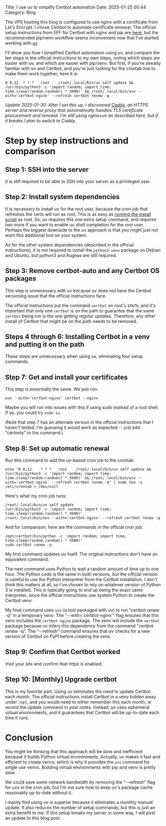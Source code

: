 Title: I use uv to simplify Certbot automation
Date: 2025-01-25 00:44
Category: Blog

The VPS hosting this blog is configured to use nginx with a certificate from Let's Encrypt.
I chose Certbot to automate certificate renewal.
The official setup instructions from EFF for Certbot with nginx and pip are [here](https://certbot.eff.org/instructions?ws=nginx&os=pip), but the recommended pip/venv workflow seems inconvenient now that I've started working with [uv](https://docs.astral.sh/uv/).

I'll show you how I simplified Certbot automation using uv, and compare the ten steps in the official instructions to my own steps, noting which steps are easier with uv, and which are easier with pip/venv.
But first, if you're already familiar with uv and Certbot, and you're just looking for the crontab line to make them work together, here it is:

```
0 0,12	* * *	root	/root/.local/bin/uv self update && /usr/bin/python3 -c 'import random; import time; time.sleep(random.random() * 3600)' && /root/.local/bin/uvx --with='certbot-nginx' --refresh certbot renew -q
```

_Update 2025-01-30: After I set this up, I discovered [Caddy](https://caddyserver.com/), an HTTPS server and reverse proxy that automativally handles TLS certificate procurement and renewal.
I'm still using nginx+uv as described here, but if it breaks I plan to switch to Caddy._

# Step by step instructions and comparison

## Step 1: SSH into the server

It is still required to be able to SSH into your server as a privileged user.

## Step 2: Install system dependencies

It is necessary to install uv for the root user, because the cron job that refreshes the certs will run as root.
This is as easy as [running the install script](https://docs.astral.sh/uv/getting-started/installation/) as root.
So, uv requires this one extra setup command, and requires two more if you want to enable uv shell completion for the root user.
Perhaps the biggest downside to the uv approach is that you might just not want this additional tool on your system.

As for the other system dependencies (described in the official instructions), it is not required to install the `python3-venv` package on Debian and Ubuntu, but python3 and Augeas are still required.

## Step 3: Remove certbot-auto and any Certbot OS packages

This step is unnecessary with uv because uv does not have the Certbot versioning issue that the official instructions face.

The official instructions put the command `certbot` on root's `$PATH`, and it's important that only one `certbot` is on the path to guarantee that the same `certbot` being run is the one getting regular updates.
Therefore, any other install of Certbot that might be on the path needs to be removed.

## Steps 4 through 6: Installing Certbot in a venv and putting it on the path

These steps are unnecessary when using uv, eliminating four setup commands.

## Step 7: Get and install your certificates

This step is essentially the same. We just run:

```
uvx --with='certbot-nginx' certbot --nginx
```

Maybe you will run into issues with this if using sudo instead of a root shell.
If so, you could try `sudo su`.

(Note that step 7 has an alternate version in the official instructions that I haven't tested. I'm guessing it would work as expected -- just add "certonly" to the command.)

## Step 8: Set up automatic renewal

Run this command to add the uv-based cron job to the crontab:

```
echo "0 0,12	* * *	root	/root/.local/bin/uv self update && /usr/bin/python3 -c 'import random; import time; time.sleep(random.random() * 3600)' && /root/.local/bin/uvx --with='certbot-nginx' --refresh certbot renew -q" | sudo tee -a /etc/crontab > /dev/null
```

Here's what my cron job runs:

```
/root/.local/bin/uv self update
/usr/bin/python3 -c 'import random; import time; time.sleep(random.random() * 3600)'
/root/.local/bin/uvx --with='certbot-nginx' --refresh certbot renew -q
```

And for comparison, here are the commands in the official cron job:

```
/opt/certbot/bin/python -c 'import random; import time; time.sleep(random.random() * 3600)'
sudo certbot renew -q
```

My first command updates uv itself.
The original instructions don't have an equivalent command.

The next command uses Python to wait a random amount of time up to one hour.
The Python code is the same in both versions, but the official version is careful to use the Python interpreter from the Certbot installation.
I don't think this matters at all, so I've chosen to rely on whatever version of Python 3 is installed.
This is typically going to end up being the exact same interpreter, since the official instructions use system Python to create the Certbot venv.

My final command uses `uvx` (a tool packaged with uv) to run "certbot renew -q" in a temporary venv. The "--with='certbot-nginx'" flag ensures that this venv includes the `certbot-nginx` package. The venv will include the `certbot` package because uv infers this dependency from the command "certbot renew -q". The "--refresh" command ensures that uv checks for a new version of Certbot on PyPI before creating the venv. 

## Step 9: Confirm that Certbot worked

Visit your site and confirm that https is enabled.

## Step 10: [Monthly] Upgrade certbot

This is my favorite part.
Using uv eliminates the need to update Certbot each month. The official instructions install Certbot in a venv hidden away under `/opt`, and you would need to either remember this each month, or record the update command in your notes.
Instead, uv uses ephemeral virtual environments, and it guarantees that Certbot will be up-to-date each time it runs.

# Conclusion

You might be thinking that this approach will be slow and inefficient because it builds Python virtual environments.
Actually, uv makes it fast and efficient to create venvs, which is why it provides the `uvx` command for single use venvs.
Building virtual environments with pip and venv is pretty slow.

We could save some network bandwidth by removing the "--refresh" flag for uvx in the cron job, but I'm not sure how to keep uv's package cache reasonably up-to-date without it.

I mainly find using uv is superior because it eliminates a monthly manual update.
It also reduces the number of setup commands, but this is just an extra benefit to me.
If this setup breaks my server in some way, I will post an update to this blog post.
